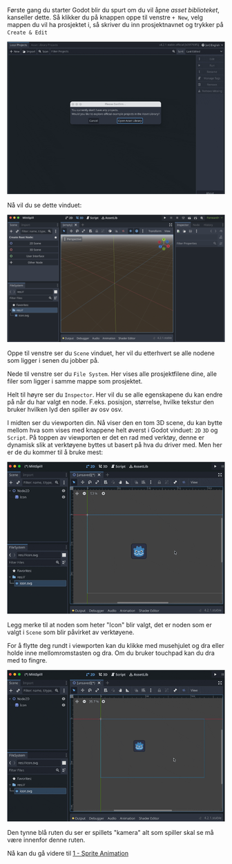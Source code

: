 Første gang du starter Godot blir du spurt om du vil åpne *asset biblioteket*, kanseller dette. Så klikker du på knappen oppe til venstre `+ New`, velg mappen du vil ha prosjektet i, så skriver du inn prosjektnavnet og trykker på `Create & Edit`

![](../media/01-first.gif) 

Nå vil du se dette vinduet:

![](../media/01-3dstart.png)

Oppe til venstre ser du `Scene` vinduet, her vil du etterhvert se alle nodene som ligger i senen du jobber på.

Nede til venstre ser du `File System`. Her vises alle prosjektfilene dine, alle filer som ligger i samme mappe som prosjektet.

Helt til høyre ser du `Inspector`. Her vil du se alle egenskapene du kan endre på når du har valgt en node. F.eks. posisjon, størrelse, hvilke tekstur den bruker hvilken lyd den spiller av osv osv.

I midten ser du viewporten din. Nå viser den en tom 3D scene, du kan bytte mellom hva som vises med knappene helt øverst i Godot vinduet: `2D` `3D` og `Script`. På toppen av viewporten er det en rad med verktøy, denne er dynamisk slik at verktøyene byttes ut basert på hva du driver med. Men her er de du kommer til å bruke mest:

![](../media/01-modify.gif)

Legg merke til at noden som heter "Icon" blir valgt, det er noden som er valgt i `Scene` som blir påvirket av verktøyene.

For å flytte deg rundt i viewporten kan du klikke med musehjulet og dra eller holde inne mellomromstasten og dra. Om du bruker touchpad kan du dra med to fingre.

![](../media/01-move.gif)

Den tynne blå ruten du ser er spillets "kamera" alt som spiller skal se må være innenfor denne ruten.

Nå kan du gå videre til [1 - Sprite Animation](1_-_Sprite_Animation.html)